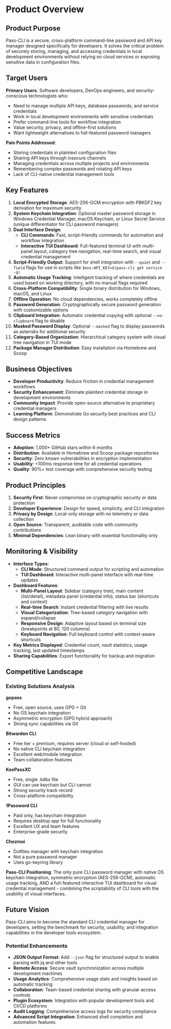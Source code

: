 # Product Overview

## Product Purpose
Pass-CLI is a secure, cross-platform command-line password and API key manager designed specifically for developers. It solves the critical problem of securely storing, managing, and accessing credentials in local development environments without relying on cloud services or exposing sensitive data in configuration files.

## Target Users
**Primary Users**: Software developers, DevOps engineers, and security-conscious technologists who:
- Need to manage multiple API keys, database passwords, and service credentials
- Work in local development environments with sensitive credentials
- Prefer command-line tools for workflow integration
- Value security, privacy, and offline-first solutions
- Want lightweight alternatives to full-featured password managers

**Pain Points Addressed**:
- Storing credentials in plaintext configuration files
- Sharing API keys through insecure channels
- Managing credentials across multiple projects and environments
- Remembering complex passwords and rotating API keys
- Lack of CLI-native credential management tools

## Key Features

1. **Local Encrypted Storage**: AES-256-GCM encryption with PBKDF2 key derivation for maximum security
2. **System Keychain Integration**: Optional master password storage in Windows Credential Manager, macOS Keychain, or Linux Secret Service (unique differentiator for CLI password managers)
3. **Dual Interface Design**:
   - **CLI Commands**: Fast, script-friendly commands for automation and workflow integration
   - **Interactive TUI Dashboard**: Full-featured terminal UI with multi-panel layout, category tree navigation, real-time search, and visual credential management
4. **Script-Friendly Output**: Support for shell integration with `--quiet` and `--field` flags for use in scripts like `$env:API_KEY=$(pass-cli get service -q)`
5. **Automatic Usage Tracking**: Intelligent tracking of where credentials are used based on working directory, with no manual flags required
6. **Cross-Platform Compatibility**: Single binary distribution for Windows, macOS, and Linux
7. **Offline Operation**: No cloud dependencies, works completely offline
8. **Password Generation**: Cryptographically secure password generation with customizable options
9. **Clipboard Integration**: Automatic credential copying with optional `--no-clipboard` flag to disable
10. **Masked Password Display**: Optional `--masked` flag to display passwords as asterisks for additional security
11. **Category-Based Organization**: Hierarchical category system with visual tree navigation in TUI mode
12. **Package Manager Distribution**: Easy installation via Homebrew and Scoop

## Business Objectives

- **Developer Productivity**: Reduce friction in credential management workflows
- **Security Enhancement**: Eliminate plaintext credential storage in development environments
- **Community Impact**: Provide open-source alternative to proprietary credential managers
- **Learning Platform**: Demonstrate Go security best practices and CLI design patterns

## Success Metrics

- **Adoption**: 1,000+ GitHub stars within 6 months
- **Distribution**: Available in Homebrew and Scoop package repositories
- **Security**: Zero known vulnerabilities in encryption implementation
- **Usability**: <100ms response time for all credential operations
- **Quality**: 90%+ test coverage with comprehensive security testing

## Product Principles

1. **Security First**: Never compromise on cryptographic security or data protection
2. **Developer Experience**: Design for speed, simplicity, and CLI integration
3. **Privacy by Design**: Local-only storage with no telemetry or data collection
4. **Open Source**: Transparent, auditable code with community contributions
5. **Minimal Dependencies**: Lean binary with essential functionality only

## Monitoring & Visibility

- **Interface Types**:
  - **CLI Mode**: Structured command output for scripting and automation
  - **TUI Dashboard**: Interactive multi-panel interface with real-time updates
- **Dashboard Features**:
  - **Multi-Panel Layout**: Sidebar (category tree), main content (list/detail), metadata panel (credential info), status bar (shortcuts and context)
  - **Real-time Search**: Instant credential filtering with live results
  - **Visual Categorization**: Tree-based category navigation with expand/collapse
  - **Responsive Design**: Adaptive layout based on terminal size (breakpoints at 80, 120 columns)
  - **Keyboard Navigation**: Full keyboard control with context-aware shortcuts
- **Key Metrics Displayed**: Credential count, vault statistics, usage tracking, last updated timestamps
- **Sharing Capabilities**: Export functionality for backup and migration

## Competitive Landscape

### Existing Solutions Analysis

**gopass**
- Free, open source, uses GPG + Git
- No OS keychain integration
- Asymmetric encryption (GPG hybrid approach)
- Strong sync capabilities via Git

**Bitwarden CLI**
- Free tier + premium, requires server (cloud or self-hosted)
- No native CLI keychain integration
- Excellent web/mobile integration
- Team collaboration features

**KeePassXC**
- Free, single .kdbx file
- GUI can use keychain but CLI cannot
- Strong security track record
- Cross-platform compatibility

**1Password CLI**
- Paid only, has keychain integration
- Requires desktop app for full functionality
- Excellent UX and team features
- Enterprise-grade security

**Chezmoi**
- Dotfiles manager with keychain integration
- Not a pure password manager
- Uses go-keyring library

**Pass-CLI Positioning**: The only pure CLI password manager with native OS keychain integration, symmetric encryption (AES-256-GCM), automatic usage tracking, AND a full-featured interactive TUI dashboard for visual credential management - combining the scriptability of CLI tools with the usability of visual interfaces.

## Future Vision

Pass-CLI aims to become the standard CLI credential manager for developers, setting the benchmark for security, usability, and integration capabilities in the developer tools ecosystem.

### Potential Enhancements
- **JSON Output Format**: Add `--json` flag for structured output to enable parsing with jq and other tools
- **Remote Access**: Secure vault synchronization across multiple development machines
- **Usage Analytics**: Comprehensive usage stats and insights based on automatic tracking
- **Collaboration**: Team-based credential sharing with granular access controls
- **Plugin Ecosystem**: Integration with popular development tools and CI/CD platforms
- **Audit Logging**: Comprehensive access logs for security compliance
- **Advanced Script Integration**: Enhanced shell completion and automation features